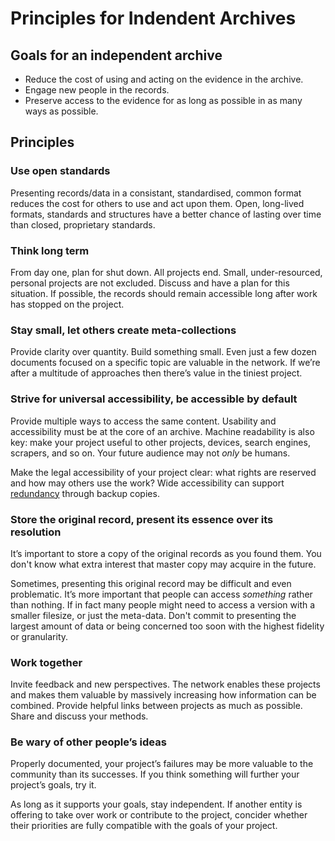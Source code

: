 # Principles for Indendent Archives


## Goals for an independent archive

* Reduce the cost of using and acting on the evidence in the archive.
* Engage new people in the records.
* Preserve access to the evidence for as long as possible in as many ways as possible.


## Principles

###  Use open standards

Presenting records/data in a consistant, standardised, common format reduces the cost for others to use and act upon them. Open, long-lived formats, standards and structures have a better chance of lasting over time than closed, proprietary standards.


### Think long term

From day one, plan for shut down. All projects end. Small, under-resourced, personal projects are not excluded. Discuss and have a plan for this situation. If possible, the records should remain accessible long after work has stopped on the project.


### Stay small, let others create meta-collections

Provide clarity over quantity. Build something small. Even just a few dozen documents focused on a specific topic are valuable in the network. If we’re after a multitude of approaches then there’s value in the tiniest project.


### Strive for universal accessibility, be accessible by default

Provide multiple ways to access the same content. Usability and accessibility must be at the core of an archive. Machine readability is also key: make your project useful to other projects, devices, search engines, scrapers, and so on. Your future audience may not *only* be humans.

Make the legal accessibility of your project clear: what rights are reserved and how may others use the work? Wide accessibility can support [redundancy](http://en.wikipedia.org/wiki/Digital_preservation#Replication 'Wikipedia entry for Digital Preservation, section Strategies, Replication') through backup copies.


### Store the original record, present its essence over its resolution

It’s important to store a copy of the original records as you found them. You don't know what extra interest that master copy may acquire in the future.

Sometimes, presenting this original record may be difficult and even problematic. It’s more important that people can access *something* rather than nothing. If in fact many people might need to access a version with a smaller filesize, or just the meta-data. Don't commit to presenting the largest amount of data or being concerned too soon with the highest fidelity or granularity.


### Work together

Invite feedback and new perspectives. The network enables these projects and makes them valuable by massively increasing how information can be combined. Provide helpful links between projects as much as possible. Share and discuss your methods.


### Be wary of other people’s ideas

Properly documented, your project’s failures may be more valuable to the community than its successes. If you think something will further your project’s goals, try it.

As long as it supports your goals, stay independent. If another entity is offering to take over work or contribute to the project, concider whether their priorities are fully compatible with the goals of your project.
